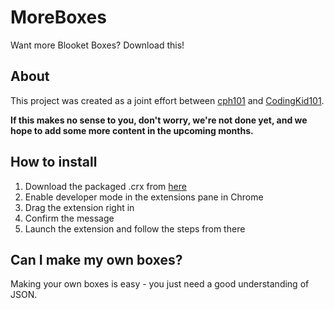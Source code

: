 # MoreBoxes
Want more Blooket Boxes? Download this!

## About

This project was created as a joint effort between [cph101](https://github.com/cph101) and [CodingKid101](https://github.com/CodingKid101).

<strong>If this makes no sense to you, don't worry, we're not done yet, and we hope to add some more content in the upcoming months.</strong>

## How to install

1. Download the packaged .crx from [here]()
2. Enable developer mode in the extensions pane in Chrome
3. Drag the extension right in
4. Confirm the message
5. Launch the extension and follow the steps from there


## Can I make my own boxes?

Making your own boxes is easy - you just need a good understanding of JSON.

